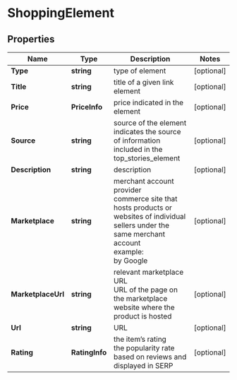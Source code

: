 # ShoppingElement


## Properties

| Name | Type | Description | Notes |
|------------ | ------------- | ------------- | -------------|
**Type** | **string** | type of element |[optional]|
**Title** | **string** | title of a given link element |[optional]|
**Price** | **PriceInfo** | price indicated in the element |[optional]|
**Source** | **string** | source of the element<br>indicates the source of information included in the top_stories_element |[optional]|
**Description** | **string** | description |[optional]|
**Marketplace** | **string** | merchant account provider<br>commerce site that hosts products or websites of individual sellers under the same merchant account<br>example:<br>by Google |[optional]|
**MarketplaceUrl** | **string** | relevant marketplace URL<br>URL of the page on the marketplace website where the product is hosted |[optional]|
**Url** | **string** | URL |[optional]|
**Rating** | **RatingInfo** | the item’s rating <br>the popularity rate based on reviews and displayed in SERP |[optional]|